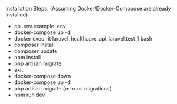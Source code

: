 Installation Steps:
(Assuming Docker/Docker-Comopose are already installed)

- cp .env.example .env
- docker-compose up -d
- docker exec -it laravel_healthcare_api_laravel.test_1 bash
- composer install
- composer update
- npm install
- php artisan migrate
- exit
- docker-compose down
- docker-compose up -d
- php artisan migrate (re-runs migrations)
- npm run dev
